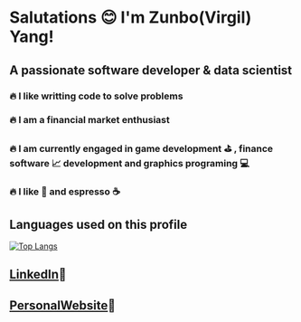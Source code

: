 # **Salutations :blush: I'm Zunbo(Virgil) Yang!**
## A passionate software developer & data scientist
  ### :fire: I like writting code to solve problems
  ### :fire: I am a financial market enthusiast
  ### :fire: I am currently engaged in game development :golf: , finance software :chart_with_upwards_trend: development and graphics programing :computer:
  ### :fire: I like :pizza: and espresso :coffee: 
  
## Languages used on this profile
[![Top Langs](https://github-readme-stats.vercel.app/api/top-langs/?username=Virgil525)](https://github.com/anuraghazra/github-readme-stats)
## **[LinkedIn](www.linkedin.com/in/zunbo-yang-0676bb205):link:**
## **[PersonalWebsite](https://virgil525.github.io/PersonalWebsite/):link:** 

